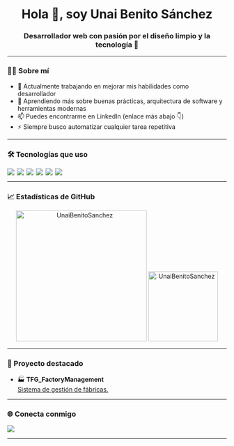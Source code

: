 <h1 align="center">Hola 👋, soy Unai Benito Sánchez</h1>
<h3 align="center">Desarrollador web con pasión por el diseño limpio y la tecnología 🧠</h3>

---

### 🧑‍💻 Sobre mí

- 🔭 Actualmente trabajando en mejorar mis habilidades como desarrollador
- 🌱 Aprendiendo más sobre buenas prácticas, arquitectura de software y herramientas modernas
- 📫 Puedes encontrarme en LinkedIn (enlace más abajo 👇)
- ⚡ Siempre busco automatizar cualquier tarea repetitiva

---

### 🛠️ Tecnologías que uso

<div style="display: flex; gap: 6px; flex-wrap: wrap;">
  <img src="https://img.shields.io/badge/PHP-777BB4?style=for-the-badge&logo=php&logoColor=white" />
  <img src="https://img.shields.io/badge/JavaScript-F7DF1E?style=for-the-badge&logo=javascript&logoColor=black" />
  <img src="https://img.shields.io/badge/Angular-DD0031?style=for-the-badge&logo=angular&logoColor=white" />
  <img src="https://img.shields.io/badge/Python-3776AB?style=for-the-badge&logo=python&logoColor=white" />
  <img src="https://img.shields.io/badge/CSS-1572B6?style=for-the-badge&logo=css3&logoColor=white" />
  <img src="https://img.shields.io/badge/MySQL-4479A1?style=for-the-badge&logo=mysql&logoColor=white" />
</div>

---

### 📈 Estadísticas de GitHub

<p align="center">
  <img height="300em" src="https://github-readme-activity-graph.vercel.app/graph/?username=UnaiBenitoSanchez&bg_color=2E1C47&color=F8A1C2&line=E3456F&point=A1E98D&hide_border=true" alt="UnaiBenitoSanchez"/>
  <img height="160em" src="https://github-readme-stats-eight-theta.vercel.app/api?username=UnaiBenitoSanchez&show_icons=true&theme=radical&include_all_commits=true&count_private=true" alt="UnaiBenitoSanchez"/>
</p>

---

### 🚀 Proyecto destacado

- 🏭 **TFG_FactoryManagement**  
  <a href="https://github.com/UnaiBenitoSanchez/TFG_UnaiBenito_FactoryManagement">Sistema de gestión de fábricas.</a>

---

### 🌐 Conecta conmigo

<p>
  <a href="https://www.linkedin.com/in/unai-benito-s%C3%A1nchez-91a1042ab?utm_source=share&utm_campaign=share_via&utm_content=profile&utm_medium=android_app" target="_blank">
    <img src="https://img.shields.io/badge/LinkedIn-0A66C2?style=for-the-badge&logo=linkedin&logoColor=white" />
  </a>
</p>

---
